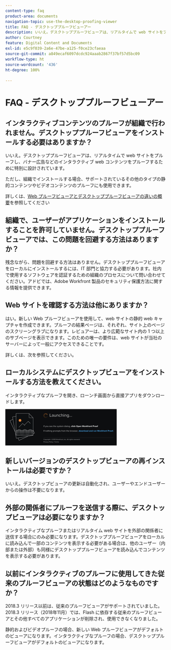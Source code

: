 ```yaml
---
content-type: faq
product-area: documents
navigation-topic: use-the-desktop-proofing-viewer
title: FAQ - デスクトッププルーフビューアー
description: いいえ。デスクトッププルーフビューアは、リアルタイムで web サイトをプルーフし、バナー広告などのインタラクティブ web コンテンツをプルーフするために特別に設計されています。
author: Courtney
feature: Digital Content and Documents
exl-id: e5c9f039-2a6e-47be-a125-f0ce23cfaeaa
source-git-commit: a849ecaf6097dcdc924aaab2867f37bf57d5bc09
workflow-type: ht
source-wordcount: '436'
ht-degree: 100%

---
```


# FAQ - デスクトッププルーフビューアー

## インタラクティブコンテンツのプルーフが組織で行われません。デスクトッププルーフビューアをインストールする必要はありますか？

いいえ。デスクトッププルーフビューアは、リアルタイムで web サイトをプルーフし、バナー広告などのインタラクティブ web コンテンツをプルーフするために特別に設計されています。

ただし、組織でインストールする場合、サポートされているその他のタイプの静的コンテンツやビデオコンテンツのプルーフにも使用できます。 

詳しくは、[Web プルーフビューアとデスクトッププルーフビューアの違いの概要](../../../review-and-approve-work/proofing/proofing-overview/understand-differences-between-web-viewer.md)を参照してください

## 組織で、ユーザーがアプリケーションをインストールすることを許可していません。デスクトッププルーフビューアでは、この問題を回避する方法はありますか？

残念ながら、問題を回避する方法はありません。デスクトッププルーフビューアをローカルにインストールするには、IT 部門と協力する必要があります。社内で使用するソフトウェアを認証するための組織のプロセスについて問い合わせてください。アドビでは、Adobe Workfront 製品のセキュリティ保護方法に関する情報を提供できます。

## Web サイトを確認する方法は他にありますか？

はい。新しい Web プルーフビューアを使用して、web サイトの静的 web キャプチャを作成できます。プルーフの結果ページは、それぞれ、サイト上のページのスクリーングラブになります。レビュアーは、より広範なサイト内の 1 つ以上のサブページを表示できます。このための唯一の要件は、web サイトが当社のサーバーによって一般にアクセスできることです。

詳しくは、次を参照してください。

## ローカルシステムにデスクトップビューアをインストールする方法を教えてください。

インタラクティブなプルーフを開き、ローンチ画面から直接アプリをダウンロードします。

![](assets/mceclip0-350x114.png) 

## 新しいバージョンのデスクトップビューアの再インストールは必要ですか？

いいえ。デスクトップビューアの更新は自動化され、ユーザーやエンドユーザーからの操作は不要になります。

## 外部の関係者にプルーフを送信する際に、デスクトップビューアは必要になりますか？

インタラクティブなプルーフまたはリアルタイム web サイトを外部の関係者に送信する場合にのみ必要になります。デスクトッププルーフビューアをローカルに読み込んで一部のコンテンツを表示する必要がある場合は、他のユーザー（内部または外部）も同様にデスクトッププルーフビューアを読み込んでコンテンツを表示する必要があります。

## 以前にインタラクティブのプルーフに使用してきた従来のプルーフビューアの状態はどのようなものですか？

2018.3 リリース以前は、従来のプルーフビューアがサポートされていました。2018.3 リリース（2018年11月）では、Flash に依存する従来のプルーフビューアとその他すべてのアプリケーションが削除され、使用できなくなりました。 

静的およびビデオプルーフの場合、新しい Web プルーフビューアがデフォルトのビューアになります。インタラクティブなプルーフの場合、デスクトッププルーフビューアがデフォルトのビューアになります。

<!--For more information, see [Legacy proofing viewer removed in 2018.3](../../../workfront-proof/wp-work-proofsfiles/review-proofs-lpv/lpv-removed-2018.md)-->
